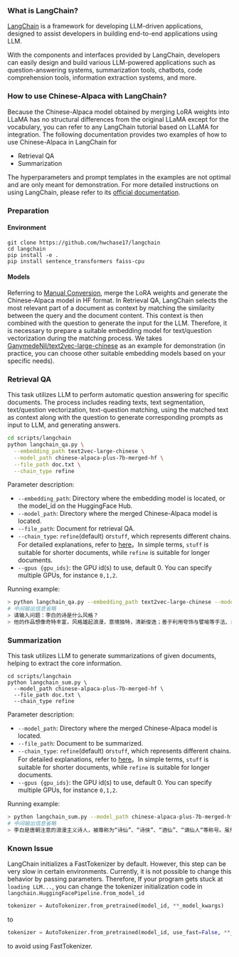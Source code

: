 ### What is LangChain?

[LangChain](https://github.com/hwchase17/langchain "Markdown") is a framework for developing LLM-driven applications, designed to assist developers in building end-to-end applications using LLM.

With the components and interfaces provided by LangChain, developers can easily design and build various LLM-powered applications such as question-answering systems, summarization tools, chatbots, code comprehension tools, information extraction systems, and more.

### How to use Chinese-Alpaca with LangChain?

Because the Chinese-Alpaca model obtained by merging LoRA weights into LLaMA has no structural differences from the original LLaMA except for the vocabulary, you can refer to any LangChain tutorial based on LLaMA for integration. 
The following documentation provides two examples of how to use Chinese-Alpaca in LangChain for

* Retrieval QA
* Summarization

The hyperparameters and prompt templates in the examples are not optimal and are only meant for demonstration. For more detailed instructions on using LangChain, please refer to its [official documentation](https://docs.langchain.com/docs/).


### Preparation

#### Environment

```
git clone https://github.com/hwchase17/langchain
cd langchain
pip install -e . 
pip install sentence_transformers faiss-cpu
```

#### Models

Referring to [Manual Conversion](./Manual-Conversion), merge the LoRA weights and generate  the Chinese-Alpaca model in HF format.
In Retrieval QA, LangChain selects the most relevant part of a document as context by matching the similarity between the query and the document content. This context is then combined with the question to generate the input for the LLM. Therefore, it is necessary to prepare a suitable embedding model for text/question vectorization during the matching process. We takes [GanymedeNil/text2vec-large-chinese](https://huggingface.co/GanymedeNil/text2vec-large-chinese/tree/main) as an example for demonstration (in practice, you can choose other suitable embedding models based on your specific needs).

### Retrieval QA

This task utilizes LLM to perform automatic question answering for specific documents. The process includes reading texts, text segmentation, text/question vectorization, text-question matching, using the matched text as context along with the question to generate corresponding prompts as input to LLM, and generating answers.

```bash
cd scripts/langchain
python langchain_qa.py \
  --embedding_path text2vec-large-chinese \
  --model_path chinese-alpaca-plus-7b-merged-hf \
  --file_path doc.txt \
  --chain_type refine
```

Parameter description:

* `--embedding_path`: Directory where the embedding model is located, or the model_id on the HuggingFace Hub.
* `--model_path`: Directory where the merged Chinese-Alpaca model is located.
* `--file_path`: Document for retrieval QA.
* `--chain_type`: `refine`(default) or`stuff`, which represents different chains. For detailed explanations, refer to [here](https://docs.langchain.com/docs/components/chains/index_related_chains)。In simple terms, `stuff` is suitable for shorter documents, while `refine` is suitable for longer documents.
* `--gpus {gpu_ids}`: the GPU id(s) to use, default 0. You can specify multiple GPUs, for instance `0,1,2`.

Running example:

```bash
> python langchain_qa.py --embedding_path text2vec-large-chinese --model_path chinese-alpaca-plus-7b-merged-hf --file_path doc.txt --chain_type refine
# 中间输出信息省略
> 请输入问题：李白的诗是什么风格？
> 他的作品想像奇特丰富，风格雄起浪漫，意境独特，清新俊逸；善于利用夸饰与譬喻等手法、自然优美的词句，表现出奔放的情感。
```

### Summarization

This task utilizes LLM to generate summarizations of given documents, helping to extract the core information.

```
cd scripts/langchain
python langchain_sum.py \
  --model_path chinese-alpaca-plus-7b-merged-hf \
  --file_path doc.txt \
  --chain_type refine
```

Parameter description:

* `--model_path`: Directory where the merged Chinese-Alpaca model is located.
* `--file_path`: Document to be summarized.
* `--chain_type`: `refine`(default) or`stuff`, which represents different chains. For detailed explanations, refer to [here](https://docs.langchain.com/docs/components/chains/index_related_chains)。In simple terms, `stuff` is suitable for shorter documents, while `refine` is suitable for longer documents.
* `--gpus {gpu_ids}`: the GPU id(s) to use, default 0. You can specify multiple GPUs, for instance `0,1,2`.

Running example:

```bash
> python langchain_sum.py --model_path chinese-alpaca-plus-7b-merged-hf --file_path doc.txt
# 中间输出信息省略
> 李白是唐朝注意的浪漫主义诗人，被尊称为“诗仙”、“诗侠”、“酒仙”、“谪仙人“等称号。虽然性格桀骜不驯，但他留下了许多脍炙人口的诗歌作品，这些作品流传至今，被广泛传颂。尽管他只待长安不到两年就离开，但在晚年，他结识了杜甫和高适，并成为好友。然而，安史之乱导致他被捕入狱，最终在63岁去世，虽然他的大部分作品已经散佚，但他留下的九百多首诗歌仍然广受赞誉。
```

### Known Issue

LangChain initializes a FastTokenizer by default. However, this step can be very slow in certain environments. Currently, it is not possible to change this behavior by passing parameters. Therefore, If your program gets stuck at `loading LLM...`, you can change the tokenizer initialization code in `langchain.HuggingFacePipeline.from_model_id`

```python
tokenizer = AutoTokenizer.from_pretrained(model_id, **_model_kwargs)
```

to

```python
tokenizer = AutoTokenizer.from_pretrained(model_id, use_fast=False, **_model_kwargs)
```
to avoid using FastTokenizer.